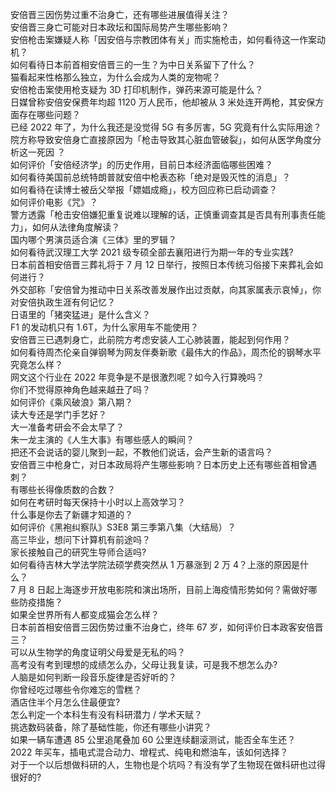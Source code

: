 安倍晋三因伤势过重不治身亡，还有哪些进展值得关注？  
安倍晋三身亡可能对日本政坛和国际局势产生哪些影响？  
安倍枪击案嫌疑人称「因安倍与宗教团体有关」而实施枪击，如何看待这一作案动机？  
如何看待日本前首相安倍晋三的一生？为中日关系留下了什么？  
猫看起来性格那么独立，为什么会成为人类的宠物呢？  
安倍枪击案使用枪支疑为 3D 打印机制作，弹药来源可能是什么？  
日媒曾称安倍安保费年均超 1120 万人民币，他却被从 3 米处连开两枪，其安保方面存在哪些问题？  
已经 2022 年了，为什么我还是没觉得 5G 有多厉害，5G 究竟有什么实际用途？  
院方称导致安倍身亡直接原因为「枪击导致其心脏血管破裂」，如何从医学角度分析这一死因 ？  
如何评价「安倍经济学」的历史作用，目前日本经济面临哪些困难？  
如何看待美国前总统特朗普就安倍中枪表态称「绝对是毁灭性的消息」？  
如何看待在读博士被岳父举报「嫖娼成瘾」，校方回应称已启动调查？  
如何评价电影《咒》？  
警方透露「枪击安倍嫌犯重复说难以理解的话，正慎重调查其是否具有刑事责任能力」，如何从法律角度解读？  
国内哪个男演员适合演《三体》里的罗辑？  
如何看待武汉理工大学 2021 级专硕全部去襄阳进行为期一年的专业实践?  
日本前首相安倍晋三葬礼将于 7 月 12 日举行，按照日本传统习俗接下来葬礼会如何进行？  
外交部称「安倍曾为推动中日关系改善发展作出过贡献，向其家属表示哀悼」，你对安倍执政生涯有何记忆？  
日语里的「猪突猛进」是什么含义？  
F1 的发动机只有 1.6T，为什么家用车不能使用？  
安倍晋三已遇刺身亡，此前院方考虑安装人工心肺装置，能起到何作用？  
如何看待周杰伦亲自弹钢琴为网友伴奏新歌《最伟大的作品》，周杰伦的钢琴水平究竟怎么样？  
网文这个行业在 2022 年竞争是不是很激烈呢？如今入行算晚吗？  
你们不觉得原神角色越来越丑了吗？  
如何评价《乘风破浪》第八期？  
读大专还是学门手艺好？  
大一准备考研会不会太早了？  
朱一龙主演的《人生大事》有哪些感人的瞬间？  
把还不会说话的婴儿聚到一起，不教他们说话，会产生新的语言吗？  
安倍晋三中枪身亡，对日本政局将产生哪些影响？日本历史上还有哪些首相曾遇刺？  
有哪些长得像质数的合数？  
如何在考研时每天保持十小时以上高效学习？  
什么事是你去了新疆才知道的？  
如何评价《黑袍纠察队》S3E8 第三季第八集（大结局）？  
高三毕业，想问下计算机有前途吗？  
家长接触自己的研究生导师合适吗?  
如何看待吉林大学法学院法硕学费突然从 1 万暴涨到 2 万 4？上涨的原因是什么？  
7 月 8 日起上海逐步开放电影院和演出场所，目前上海疫情形势如何？需做好哪些防疫措施？  
如果全世界所有人都变成猫会怎么样？  
日本前首相安倍晋三因伤势过重不治身亡，终年 67 岁，如何评价日本政客安倍晋三？  
可以从生物学的角度证明父母爱是无私的吗？  
高考没有考到理想的成绩怎么办，父母让我复读，可是我不想怎么办?  
人脑是如何判断一段音乐旋律是否好听的？  
你曾经吃过哪些令你难忘的雪糕？  
酒店住半个月怎么住最便宜?  
怎么判定一个本科生有没有科研潜力 / 学术天赋？  
挑选数码装备，除了基础性能，你还有哪些小讲究？  
如果一辆车遭遇 85 公里追尾叠加 60 公里连续翻滚测试，能否全车生还？  
2022 年买车，插电式混合动力、增程式、纯电和燃油车，该如何选择？  
对于一个以后想做科研的人，生物也是个坑吗？有没有学了生物现在做科研也过得很好的?  
